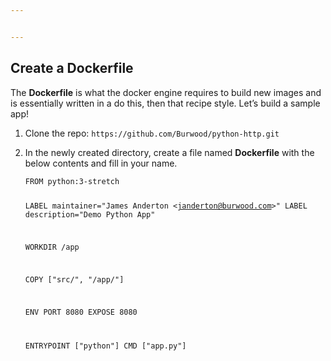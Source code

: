 ```yaml
---


---
```


<h2 id="create-a-dockerfile">Create a Dockerfile</h2>
<p>The <strong>Dockerfile</strong> is what the docker engine requires to build new images and is essentially written in a do this, then that recipe style. Let’s build a sample app!</p>
<ol>
<li>
<p>Clone the repo:  <code>https://github.com/Burwood/python-http.git</code></p>
</li>
<li>
<p>In the newly created directory, create a file named <strong>Dockerfile</strong> with the below contents and fill in your name.</p>
<pre><code>FROM python:3-stretch

LABEL maintainer="James Anderton &lt;janderton@burwood.com&gt;"
LABEL description="Demo Python App"

WORKDIR /app

COPY ["src/", "/app/"]

ENV PORT 8080
EXPOSE 8080

ENTRYPOINT ["python"]
CMD ["app.py"]
</code></pre>
</li>
</ol>

